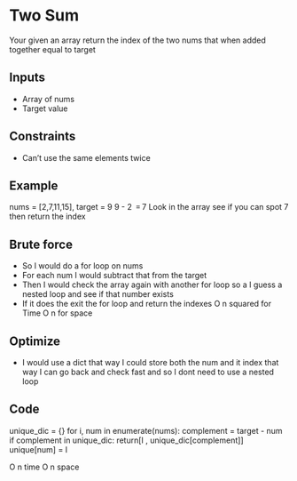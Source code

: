 # Two Sum
Your given an array return the index of the two nums that when added together equal to target 

## Inputs
- Array of nums
- Target value
## Constraints
- Can’t use the same elements twice
## Example
nums = [2,7,11,15], target = 9
9 - 2  = 7
Look in the array see if you can spot 7 then return the index
## Brute force
- So I would do a for loop on nums
- For each num I would subtract that from the target 
- Then I would check the array again with another for loop so a I guess a nested loop and see if that number exists 
- If it does the exit the for loop and return the indexes
O n squared for Time 
O n  for space
## Optimize 
- I would use a dict that way I could store both the num and it index that way I can go back and check fast and so I dont need to use a nested loop
## Code
unique_dic = {}
for i, num in enumerate(nums):
	complement = target - num
	if complement in unique_dic:
		return[I , unique_dic[complement]]
	unique[num] = I
	

O n time 
O n space



